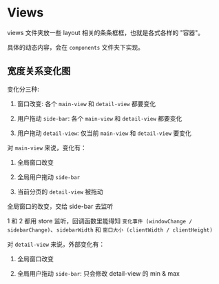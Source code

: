 # Views

views 文件夹放一些 layout 相关的条条框框，也就是各式各样的 "容器"。

具体的动态内容，会在 `components` 文件夹下实现。

## 宽度关系变化图

变化分三种:

1. 窗口改变: 各个 `main-view` 和 `detail-view` 都要变化

2. 用户拖动 `side-bar`: 各个 `main-view` 和 `detail-view` 都要变化

3. 用户拖动 `detail-view`: 仅当前 `main-view` 和 `detail-view` 要变化


对 `main-view` 来说，变化有：

1. 全局窗口改变

2. 全局用户拖动 `side-bar`

3. 当前分页的 `detail-view` 被拖动

全局窗口的改变，交给 side-bar 去监听

1 和 2 都用 store 监听，回调函数里能得知 `变化事件 (windowChange / sidebarChange)`、`sidebarWidth` 和 `窗口大小 (clientWidth / clientHeight)`

对 `detail-view` 来说，外部变化有：

1. 全局窗口改变

2. 全局用户拖动 `side-bar`: 只会修改 detail-view 的 min & max